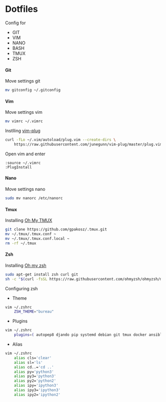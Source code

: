 # Dotfiles
Config for
- GIT
- VIM
- NANO
- BASH
- TMUX
- ZSH

#### Git
Move settings git
~~~bash
mv gitconfig ~/.gitconfig
~~~

#### Vim
Move settings vim
~~~bash
mv vimrc ~/.vimrc
~~~
Instlling [vim-plug](https://github.com/junegunn/vim-plug)
~~~bash
curl -fLo ~/.vim/autoload/plug.vim --create-dirs \
    https://raw.githubusercontent.com/junegunn/vim-plug/master/plug.vim
~~~
Open vim and enter
~~~vim
:source ~/.vimrc
:PlugInstall
~~~

#### Nano
Move settings nano
~~~bash
sudo mv nanorc /etc/nanorc
~~~

#### Tmux
Installing [Oh My TMUX](https://github.com/gpakosz/.tmux)
~~~bash
git clone https://github.com/gpakosz/.tmux.git
mv ~/.tmux/.tmux.conf ~
mv ~/.tmux/.tmux.conf.local ~
rm -rf ~/.tmux
~~~

#### Zsh
Installing [Oh my zsh](https://github.com/ohmyzsh/ohmyzsh)
~~~bash
sudo apt-get install zsh curl git
sh -c "$(curl -fsSL https://raw.githubusercontent.com/ohmyzsh/ohmyzsh/master/tools/install.sh)"
~~~

Configuring zsh
- Theme
~~~bash
vim ~/.zshrc
	ZSH_THEME="bureau"
~~~
- Plugins
~~~bash
vim ~/.zshrc
	plugins=( autopep8 djando pip systemd debian git tmux docker ansible )
~~~
- Alias
~~~bash
vim ~/.zshrc
	alias cls='clear'
	alias sl='ls'
	alias cd..='cd ..'
	alias py='python3'
	alias py3='python3'
	alias py2='python2'
	alias ipy='ipython3'
	alias ipy3='ipython3'
	alias ipy2='ipython2'
~~~
